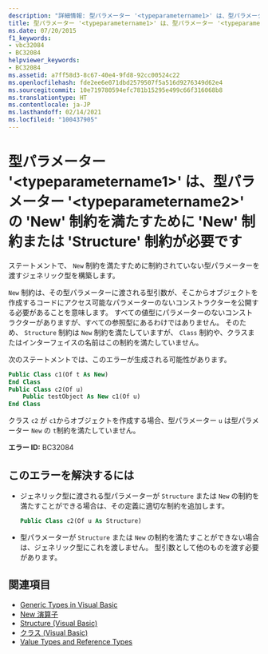 ```yaml
---
description: "詳細情報: 型パラメーター '<typeparametername1>' は、型パラメーター '<typeparametername2>' の 'New' 制約を満たすために 'New' 制約または 'Structure' 制約が必要です"
title: 型パラメーター '<typeparametername1>' は、型パラメーター '<typeparametername2>' の 'New' 制約を満たすために 'New' 制約または 'Structure' 制約が必要です
ms.date: 07/20/2015
f1_keywords:
- vbc32084
- BC32084
helpviewer_keywords:
- BC32084
ms.assetid: a7ff58d3-8c67-40e4-9fd8-92cc00524c22
ms.openlocfilehash: fde2ee6e071dbd2579507f5a516d9276349d62e4
ms.sourcegitcommit: 10e719780594efc781b15295e499c66f316068b8
ms.translationtype: HT
ms.contentlocale: ja-JP
ms.lasthandoff: 02/14/2021
ms.locfileid: "100437905"
---
```

# <a name="type-parameter-typeparametername1-must-have-either-a-new-constraint-or-a-structure-constraint-to-satisfy-the-new-constraint-for-type-parameter-typeparametername2"></a>型パラメーター '\<typeparametername1>' は、型パラメーター '\<typeparametername2>' の 'New' 制約を満たすために 'New' 制約または 'Structure' 制約が必要です

ステートメントで、 `New` 制約を満たすために制約されていない型パラメーターを渡すジェネリック型を構築します。

`New` 制約は、その型パラメーターに渡される型引数が、そこからオブジェクトを作成するコードにアクセス可能なパラメーターのないコンストラクターを公開する必要があることを意味します。 すべての値型にパラメーターのないコンストラクターがありますが、すべての参照型にあるわけではありません。 そのため、 `Structure` 制約は `New` 制約を満たしていますが、 `Class` 制約や、クラスまたはインターフェイスの名前はこの制約を満たしていません。

次のステートメントでは、このエラーが生成される可能性があります。

```vb
Public Class c1(Of t As New)
End Class
Public Class c2(Of u)
    Public testObject As New c1(Of u)
End Class
```

クラス `c2` が `c1`からオブジェクトを作成する場合、型パラメーター `u` は型パラメーター `New` の `t`制約を満たしていません。

**エラー ID:** BC32084

## <a name="to-correct-this-error"></a>このエラーを解決するには

- ジェネリック型に渡される型パラメーターが `Structure` または `New` の制約を満たすことができる場合は、その定義に適切な制約を追加します。

  ```vb
  Public Class c2(Of u As Structure)
  ```

- 型パラメーターが `Structure` または `New` の制約を満たすことができない場合は、ジェネリック型にこれを渡しません。 型引数として他のものを渡す必要があります。

## <a name="see-also"></a>関連項目

- [Generic Types in Visual Basic](../programming-guide/language-features/data-types/generic-types.md)
- [New 演算子](../language-reference/operators/new-operator.md)
- [Structure (Visual Basic)](../language-reference/statements/structure-statement.md)
- [クラス (Visual Basic)](../language-reference/statements/class-statement.md)
- [Value Types and Reference Types](../programming-guide/language-features/data-types/value-types-and-reference-types.md)
